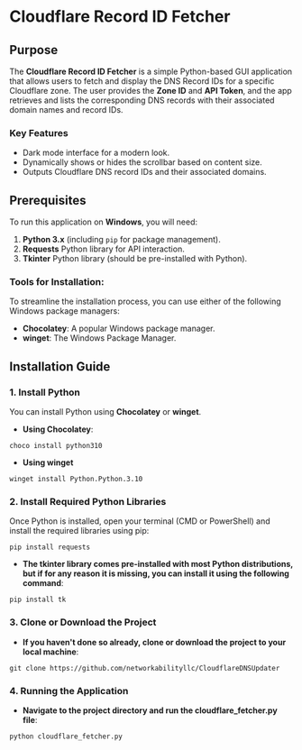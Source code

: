 # Cloudflare Record ID Fetcher

## Purpose

The **Cloudflare Record ID Fetcher** is a simple Python-based GUI application that allows users to fetch and display the DNS Record IDs for a specific Cloudflare zone. The user provides the **Zone ID** and **API Token**, and the app retrieves and lists the corresponding DNS records with their associated domain names and record IDs.

### Key Features
- Dark mode interface for a modern look.
- Dynamically shows or hides the scrollbar based on content size.
- Outputs Cloudflare DNS record IDs and their associated domains.

## Prerequisites

To run this application on **Windows**, you will need:

1. **Python 3.x** (including `pip` for package management).
2. **Requests** Python library for API interaction.
3. **Tkinter** Python library (should be pre-installed with Python).

### Tools for Installation:
To streamline the installation process, you can use either of the following Windows package managers:

- **Chocolatey**: A popular Windows package manager.
- **winget**: The Windows Package Manager.

## Installation Guide

### 1. Install Python

You can install Python using **Chocolatey** or **winget**.

- **Using Chocolatey**:
```
choco install python310
```
- **Using winget**
```
winget install Python.Python.3.10
```
### 2. Install Required Python Libraries

Once Python is installed, open your terminal (CMD or PowerShell) and install the required libraries using pip:
```
pip install requests
```
- **The tkinter library comes pre-installed with most Python distributions, but if for any reason it is missing, you can install it using the following command**:
```
pip install tk
```
### 3. Clone or Download the Project
- **If you haven't done so already, clone or download the project to your local machine**:
```
git clone https://github.com/networkabilityllc/CloudflareDNSUpdater
```
### 4. Running the Application

- **Navigate to the project directory and run the cloudflare_fetcher.py file**:
```
python cloudflare_fetcher.py
```
